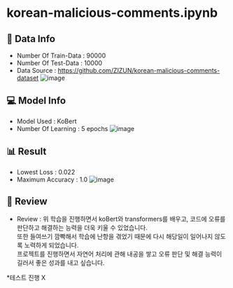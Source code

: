 # korean-malicious-comments.ipynb

## 💾 Data Info
- Number Of Train-Data : 90000
- Number Of Test-Data : 10000
- Data Source : https://github.com/ZIZUN/korean-malicious-comments-dataset
![image](https://github.com/byeolki/korean-malicious-comments.ipynb/assets/97008863/7028040c-143b-4fcb-abcf-fde315287437)

## 💻 Model Info
- Model Used : KoBert
- Number Of Learning : 5 epochs
![image](https://github.com/byeolki/korean-malicious-comments.ipynb/assets/97008863/4ae83792-e782-4a33-8a13-99f28df600d3)

## 📊 Result
- Lowest Loss : 0.022
- Maximum Accuracy : 1.0
![image](https://github.com/byeolki/korean-malicious-comments.ipynb/assets/97008863/cce180e3-c553-4a3e-abe3-41ba92ae4a47)

## 📝 Review
- Review : 위 학습을 진행하면서 koBert와 transformers를 배우고, 코드에 오류를 판단하고 해결하는 능력을 더욱 키울 수 있었습니다.
  <br>또한 들여쓰기 깜빡해서 학습에 난항을 겪었기 때문에 다시 해당일이 일어나지 않도록 노력하게 되었습니다.
  <br>프로젝트를 진행하면서 자연어 처리에 관해 내공을 쌓고 오류 판단 및 해결 능력이 길러서 좋은 성과를 내고 싶습니다.

*테스트 진행 X
